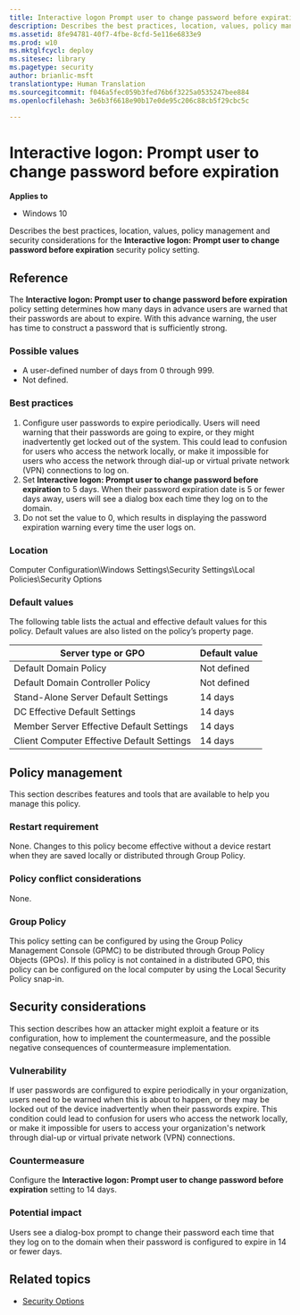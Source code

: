 ```yaml
---
title: Interactive logon Prompt user to change password before expiration (Windows 10)
description: Describes the best practices, location, values, policy management and security considerations for the Interactive logon Prompt user to change password before expiration security policy setting.
ms.assetid: 8fe94781-40f7-4fbe-8cfd-5e116e6833e9
ms.prod: w10
ms.mktglfcycl: deploy
ms.sitesec: library
ms.pagetype: security
author: brianlic-msft
translationtype: Human Translation
ms.sourcegitcommit: f046a5fec059b3fed76b6f3225a0535247bee884
ms.openlocfilehash: 3e6b3f6618e90b17e0de95c206c88cb5f29cbc5c

---
```


# Interactive logon: Prompt user to change password before expiration

**Applies to**
-   Windows 10

Describes the best practices, location, values, policy management and security considerations for the **Interactive logon: Prompt user to change password before expiration** security policy setting.

## Reference

The **Interactive logon: Prompt user to change password before expiration** policy setting determines how many days in advance users are warned that their passwords are about to expire. With this advance warning, the user has time to construct a password that is sufficiently strong.

### Possible values

-   A user-defined number of days from 0 through 999.
-   Not defined.

### Best practices

1.  Configure user passwords to expire periodically. Users will need warning that their passwords are going to expire, or they might inadvertently get locked out of the system. This could lead to confusion for users who access the network locally, or make it impossible for users who access the network through dial-up or virtual private network (VPN) connections to log on.
2.  Set **Interactive logon: Prompt user to change password before expiration** to 5 days. When their password expiration date is 5 or fewer days away, users will see a dialog box each time they log on to the domain.
3.  Do not set the value to 0, which results in displaying the password expiration warning every time the user logs on.

### Location

Computer Configuration\\Windows Settings\\Security Settings\\Local Policies\\Security Options

### Default values

The following table lists the actual and effective default values for this policy. Default values are also listed on the policy’s property page.

| Server type or GPO | Default value |
| - | - |
| Default Domain Policy| Not defined| 
| Default Domain Controller Policy | Not defined| 
| Stand-Alone Server Default Settings | 14 days|
| DC Effective Default Settings | 14 days | 
| Member Server Effective Default Settings| 14 days |
| Client Computer Effective Default Settings | 14 days| 
 
## Policy management

This section describes features and tools that are available to help you manage this policy.

### Restart requirement

None. Changes to this policy become effective without a device restart when they are saved locally or distributed through Group Policy.

### Policy conflict considerations

None.

### Group Policy

This policy setting can be configured by using the Group Policy Management Console (GPMC) to be distributed through Group Policy Objects (GPOs). If this policy is not contained in a distributed GPO, this policy can be configured on the local computer by using the Local Security Policy snap-in.

## Security considerations

This section describes how an attacker might exploit a feature or its configuration, how to implement the countermeasure, and the possible negative consequences of countermeasure implementation.

### Vulnerability

If user passwords are configured to expire periodically in your organization, users need to be warned when this is about to happen, or they may be locked out of the device inadvertently when their passwords expire. This condition could lead to confusion for users who access the network locally, or make it impossible for users to access your organization's network through dial-up or virtual private network (VPN) connections.

### Countermeasure

Configure the **Interactive logon: Prompt user to change password before expiration** setting to 14 days.

### Potential impact

Users see a dialog-box prompt to change their password each time that they log on to the domain when their password is configured to expire in 14 or fewer days.

## Related topics

- [Security Options](security-options.md)



<!--HONumber=Jun16_HO4-->


